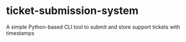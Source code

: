 # ticket-submission-system
A simple Python-based CLI tool to submit and store support tickets with timestamps
